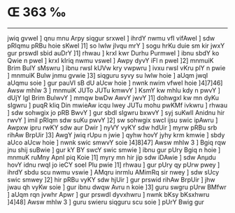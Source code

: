 # Œ 363 ‰
---
jwiq gvweI ] qnu mnu Arpy siqgur srxweI ] ihrdY nwmu vfI vifAweI
] sdw pRIqmu pRBu hoie sKweI ]1] so lwlw jIvqu mrY ] sogu hrKu duie sm
kir jwxY gur prswdI sbid auDrY ]1] rhwau ] krxI kwr Durhu PurmweI ]
ibnu sbdY ko Qwie n pweI ] krxI kIriq nwmu vsweI ] Awpy dyvY iFl n
pweI ]2] mnmuiK Brim BulY sMswru ] ibnu rwsI kUVw kry vwpwru ] ivxu
rwsI vKru plY n pwie ] mnmuiK Bulw jnmu gvwie ]3] siqguru syvy su
lwlw hoie ] aUqm jwqI aUqmu soie ] gur pauVI sB dU aUcw hoie ] nwnk
nwim vfweI hoie ]4]7]46] Awsw mhlw 3 ] mnmuiK JUTo JUTu kmwvY ]
KsmY kw mhlu kdy n pwvY ] dUjY lgI Brim BulwvY ] mmqw bwDw AwvY jwvY
]1] dohwgxI kw mn dyKu sIgwru ] puqR kliq Din mwieAw icqu lwey JUTu
mohu pwKMf ivkwru ] rhwau ] sdw sohwgix jo pRB BwvY ] gur sbdI sIgwru
bxwvY ] syj suKwlI Anidnu hir rwvY ] imil pRIqm sdw suKu pwvY ]2] sw
sohwgix swcI ijsu swic ipAwru ] Awpxw ipru rwKY sdw aur Dwir ] nyVY
vyKY sdw hdUir ] myrw pRBu srb rihAw BrpUir ]3] AwgY jwiq rUpu n jwie
] qyhw hovY jyhy krm kmwie ] sbdy aUco aUcw hoie ] nwnk swic smwvY soie
]4]8]47] Awsw mhlw 3 ] Bgiq rqw jnu shij suBwie ] gur kY BY swcY
swic smwie ] ibnu gur pUry Bgiq n hoie ] mnmuK ruMny ApnI piq Koie
]1] myry mn hir jip sdw iDAwie ] sdw Anµdu hovY idnu rwqI jo ieCY soeI
Plu pwie ]1] rhwau ] gur pUry qy pUrw pwey ] ihrdY sbdu scu nwmu vswie
] AMqru inrmlu AMimRq sir nwey ] sdw sUcy swic smwey ]2] hir pRBu vyKY
sdw hjUir ] gur prswid rihAw BrpUir ] jhw jwau qh vyKw soie ] gur
ibnu dwqw Avru n koie ]3] guru swgru pUrw BMfwr ] aUqm rqn jvwhr
Apwr ] gur prswdI dyvxhwru ] nwnk bKsy bKsxhwru ]4]48] Awsw
mhlw 3 ] guru swieru siqguru scu soie ] pUrY Bwig gur
####
